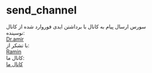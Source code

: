 # send_channel
سورس ارسال پیام به کانال با برداشتن ایدی فوروارد شده از کانال
<br>
نوسینده:
<br>
[Dr.amir](https://t.me/Developer_001)
<br>
با تشکر از:
<br>
[Ramin](https://t.me/me_devil)
<br>
کانال ما:
<br>
[کانال ما](https://t.me/worldtm)
